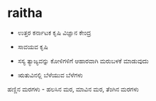 # raitha
* ಉತ್ತರ ಕರ್ನಾಟಕ ಕೃಷಿ ವಿಜ್ಞಾನ ಕೇಂದ್ರ


* ಸಾವಯವ ಕೃಷಿ

* ಸಸ್ಯ ತ್ಯಾಜ್ಯವನ್ನು ಕೋಳಿಗಳಿಗೆ ಆಹಾರವಾಗಿ ಮರುಬಳಕೆ ಮಾಡುವುದು

* ಋತುವಿನಲ್ಲಿ ಬೆಳೆಯುವ ಬೆಳೆಗಳು

ಹಣ್ಣಿನ ಮರಗಳು - ಹಲಸಿನ ಮರ, ಮಾವಿನ ಮರ, ತೆಂಗಿನ ಮರಗಳು